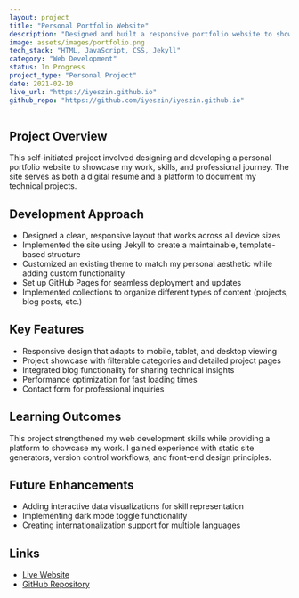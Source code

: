 ```yaml
---
layout: project
title: "Personal Portfolio Website"
description: "Designed and built a responsive portfolio website to showcase my projects and skills using Jekyll and GitHub Pages."
image: assets/images/portfolio.png
tech_stack: "HTML, JavaScript, CSS, Jekyll"
category: "Web Development"
status: In Progress
project_type: "Personal Project"
date: 2021-02-10
live_url: "https://iyeszin.github.io"
github_repo: "https://github.com/iyeszin/iyeszin.github.io"
---
```


## Project Overview

This self-initiated project involved designing and developing a personal portfolio website to showcase my work, skills, and professional journey. The site serves as both a digital resume and a platform to document my technical projects.

## Development Approach

- Designed a clean, responsive layout that works across all device sizes
- Implemented the site using Jekyll to create a maintainable, template-based structure
- Customized an existing theme to match my personal aesthetic while adding custom functionality
- Set up GitHub Pages for seamless deployment and updates
- Implemented collections to organize different types of content (projects, blog posts, etc.)

## Key Features

- Responsive design that adapts to mobile, tablet, and desktop viewing
- Project showcase with filterable categories and detailed project pages
- Integrated blog functionality for sharing technical insights
- Performance optimization for fast loading times
- Contact form for professional inquiries

## Learning Outcomes

This project strengthened my web development skills while providing a platform to showcase my work. I gained experience with static site generators, version control workflows, and front-end design principles.

## Future Enhancements

- Adding interactive data visualizations for skill representation
- Implementing dark mode toggle functionality
- Creating internationalization support for multiple languages

## Links

- [Live Website](https://iyeszin.github.io)
- [GitHub Repository](https://github.com/iyeszin/iyeszin.github.io)